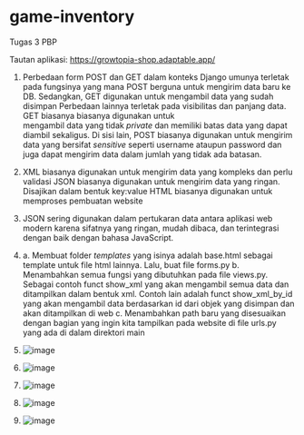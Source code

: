 # game-inventory
Tugas 3 PBP

Tautan aplikasi: https://growtopia-shop.adaptable.app/

1. Perbedaan form POST dan GET dalam konteks Django umunya terletak pada fungsinya yang mana POST berguna 
   untuk mengirim data baru ke DB. Sedangkan, GET digunakan untuk mengambil data yang sudah disimpan
   Perbedaan lainnya terletak pada visibilitas dan panjang data. GET biasanya biasanya digunakan untuk       
   mengambil data yang tidak _private_ dan memiliki batas data yang dapat diambil sekaligus. Di sisi lain, 
   POST biasanya digunakan untuk mengirim data yang bersifat _sensitive_ seperti username ataupun password dan 
   juga dapat mengirim data dalam jumlah yang tidak ada batasan.

2. XML biasanya digunakan untuk mengirim data yang kompleks dan perlu validasi
   JSON biasanya digunakan untuk mengirim data yang ringan. Disajikan dalam bentuk key:value
   HTML biasanya digunakan untuk memproses pembuatan website

3. JSON sering digunakan dalam pertukaran data antara aplikasi web modern karena sifatnya yang ringan, mudah dibaca, dan terintegrasi dengan baik dengan 
   bahasa JavaScript.

4. a. Membuat folder _templates_ yang isinya adalah base.html sebagai template untuk file html lainnya. Lalu, buat file forms.py
   b. Menambahkan semua fungsi yang dibutuhkan pada file views.py. Sebagai contoh funct show_xml yang akan mengambil semua data dan ditampilkan dalam bentuk 
      xml. Contoh lain adalah funct show_xml_by_id yang akan mengambil data berdasarkan id dari objek yang disimpan dan akan ditampilkan di web
   c. Menambahkan path baru yang disesuaikan dengan bagian yang ingin kita tampilkan pada website di file urls.py yang ada di dalam direktori main


1. ![image](https://github.com/Scarletra/game-inventory/assets/112821721/b761da56-2eb8-4d46-903c-2f1944f1097e)
2. ![image](https://github.com/Scarletra/game-inventory/assets/112821721/2bdf72da-d58c-4df9-a11e-851fdeeb66c1)
3. ![image](https://github.com/Scarletra/game-inventory/assets/112821721/c99a2502-99b8-4df2-bd23-a9d4f80bdd97)
4. ![image](https://github.com/Scarletra/game-inventory/assets/112821721/b134552e-90d0-43f9-ade5-346b2aa9977a)
5. ![image](https://github.com/Scarletra/game-inventory/assets/112821721/cdc4b4c9-943a-448a-a9fc-c4f5b012d5ba)
